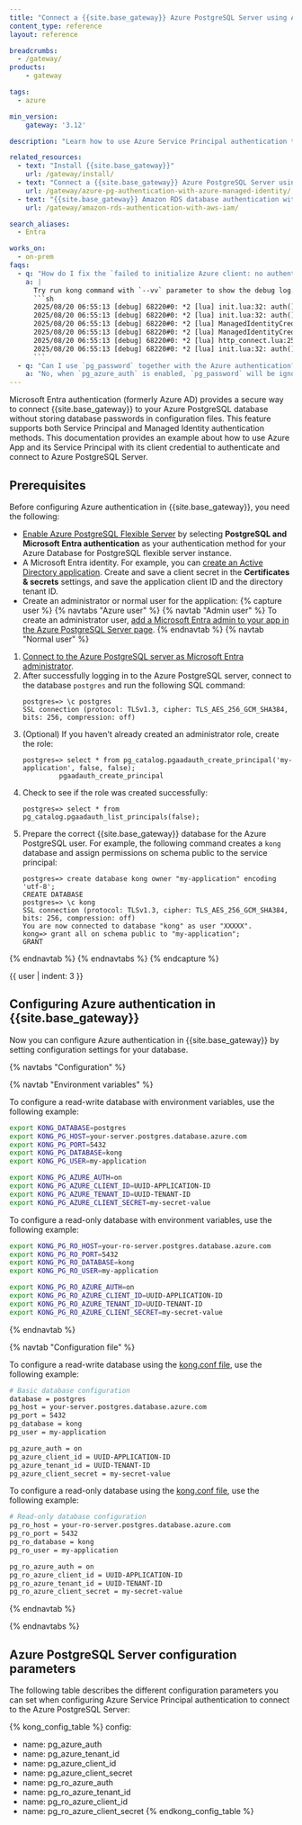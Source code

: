 ```yaml
---
title: "Connect a {{site.base_gateway}} Azure PostgreSQL Server using Azure Service Principal"
content_type: reference
layout: reference

breadcrumbs:
  - /gateway/
products:
    - gateway

tags:
  - azure

min_version:
    gateway: '3.12'

description: "Learn how to use Azure Service Principal authentication to connect to the Azure PostgreSQL Server that you use for {{site.base_gateway}}"

related_resources:
  - text: "Install {{site.base_gateway}}"
    url: /gateway/install/
  - text: "Connect a {{site.base_gateway}} Azure PostgreSQL Server using Azure Managed Identity"
    url: /gateway/azure-pg-authentication-with-azure-managed-identity/
  - text: "{{site.base_gateway}} Amazon RDS database authentication with AWS IAM"
    url: /gateway/amazon-rds-authentication-with-aws-iam/

search_aliases:
  - Entra

works_on:
  - on-prem
faqs:
  - q: "How do I fix the `failed to initialize Azure client: no authentication mechanism worked for azure` error?"
    a: |
      Try run kong command with `--vv` parameter to show the debug log. You'll see the reason why the Azure authentication failed, for example the following log shows an error when authenticating with Managed Identity:
      ```sh
      2025/08/20 06:55:13 [debug] 68220#0: *2 [lua] init.lua:32: auth(): could not authenticate to azure with ClientCredentials class, error: Couldn't find AZURE_CLIENT_SECRET env variable
      2025/08/20 06:55:13 [debug] 68220#0: *2 [lua] init.lua:32: auth(): could not authenticate to azure with WorkloadIdentityCredentials class, error: Couldn't find AZURE_FEDERATED_TOKEN_FILE env variable
      2025/08/20 06:55:13 [debug] 68220#0: *2 [lua] ManagedIdentityCredentials.lua:217: configureIMDSCredentialRequest(): use managed identity in IMDS
      2025/08/20 06:55:13 [debug] 68220#0: *2 [lua] ManagedIdentityCredentials.lua:150: try to use managed identity client_id XXXXXXXX
      2025/08/20 06:55:13 [debug] 68220#0: *2 [lua] http_connect.lua:253: connect(): poolname: http:169.254.169.254:80:nil::nil:::
      2025/08/20 06:55:13 [debug] 68220#0: *2 [lua] init.lua:32: auth(): could not authenticate to azure with ManagedIdentityCredentials class, error: managed identity credentials request failed, status: 400, body: {"error":"invalid_request","error_description":"Identity not found"}
      ```
  - q: "Can I use `pg_password` together with the Azure authentication?"
    a: "No, when `pg_azure_auth` is enabled, `pg_password` will be ignored."
---
```


Microsoft Entra authentication (formerly Azure AD) provides a secure way to connect {{site.base_gateway}} to your Azure PostgreSQL database without storing database passwords in configuration files. This feature supports both Service Principal and Managed Identity authentication methods. This documentation provides an example about how to use Azure App and its Service Principal with its client credential to authenticate and connect to Azure PostgreSQL Server.

## Prerequisites

Before configuring Azure authentication in {{site.base_gateway}}, you need the following:

* [Enable Azure PostgreSQL Flexible Server](https://learn.microsoft.com/azure/postgresql/flexible-server/security-entra-configure) by selecting **PostgreSQL and Microsoft Entra authentication** as your authentication method for your Azure Database for PostgreSQL flexible server instance.
* A Microsoft Entra identity. For example, you can [create an Active Directory application](https://learn.microsoft.com/en-us/entra/identity-platform/quickstart-register-app). Create and save a client secret in the **Certificates & secrets** settings, and save the application client ID and the directory tenant ID. 
* Create an administrator or normal user for the application:
{% capture user %}
{% navtabs "Azure user" %}
{% navtab "Admin user" %}
To create an administrator user, [add a Microsoft Entra admin to your app in the Azure PostgreSQL Server page](https://learn.microsoft.com/azure/postgresql/flexible-server/how-to-manage-azure-ad-users).
{% endnavtab %}
{% navtab "Normal user" %}
1. [Connect to the Azure PostgreSQL server as Microsoft Entra administrator](https://learn.microsoft.com/en-us/azure/postgresql/flexible-server/how-to-configure-sign-in-azure-ad-authentication#authenticate-with-microsoft-entra-id).
1. After successfully logging in to the Azure PostgreSQL server, connect to the database `postgres` and run the following SQL command:
   ```
   postgres=> \c postgres
   SSL connection (protocol: TLSv1.3, cipher: TLS_AES_256_GCM_SHA384, bits: 256, compression: off)
   ```
1. (Optional) If you haven't already created an administrator role, create the role:
   ```
   postgres=> select * from pg_catalog.pgaadauth_create_principal('my-application', false, false);
            pgaadauth_create_principal
   ```
1. Check to see if the role was created successfully:
   ```
   postgres=> select * from pg_catalog.pgaadauth_list_principals(false);
   ```
1. Prepare the correct {{site.base_gateway}} database for the Azure PostgreSQL user. For example, the following command creates a `kong` database and assign permissions on schema public to the service principal:
   ```
   postgres=> create database kong owner "my-application" encoding 'utf-8';
   CREATE DATABASE
   postgres=> \c kong
   SSL connection (protocol: TLSv1.3, cipher: TLS_AES_256_GCM_SHA384, bits: 256, compression: off)
   You are now connected to database "kong" as user "XXXXX".
   kong=> grant all on schema public to "my-application";
   GRANT
   ```
{% endnavtab %}
{% endnavtabs %}
{% endcapture %}

{{ user | indent: 3 }}

## Configuring Azure authentication in {{site.base_gateway}}

Now you can configure Azure authentication in {{site.base_gateway}} by setting configuration settings for your database.

{% navtabs "Configuration" %}

{% navtab "Environment variables" %}

To configure a read-write database with environment variables, use the following example: 
```bash
export KONG_DATABASE=postgres
export KONG_PG_HOST=your-server.postgres.database.azure.com
export KONG_PG_PORT=5432
export KONG_PG_DATABASE=kong
export KONG_PG_USER=my-application

export KONG_PG_AZURE_AUTH=on
export KONG_PG_AZURE_CLIENT_ID=UUID-APPLICATION-ID
export KONG_PG_AZURE_TENANT_ID=UUID-TENANT-ID
export KONG_PG_AZURE_CLIENT_SECRET=my-secret-value
```

To configure a read-only database with environment variables, use the following example: 
```bash
export KONG_PG_RO_HOST=your-ro-server.postgres.database.azure.com
export KONG_PG_RO_PORT=5432
export KONG_PG_RO_DATABASE=kong
export KONG_PG_RO_USER=my-application

export KONG_PG_RO_AZURE_AUTH=on
export KONG_PG_RO_AZURE_CLIENT_ID=UUID-APPLICATION-ID
export KONG_PG_RO_AZURE_TENANT_ID=UUID-TENANT-ID
export KONG_PG_RO_AZURE_CLIENT_SECRET=my-secret-value
```

{% endnavtab %}

{% navtab "Configuration file" %}

To configure a read-write database using the [kong.conf file](/gateway/manage-kong-conf/), use the following example: 
```bash
# Basic database configuration
database = postgres
pg_host = your-server.postgres.database.azure.com
pg_port = 5432
pg_database = kong
pg_user = my-application

pg_azure_auth = on
pg_azure_client_id = UUID-APPLICATION-ID
pg_azure_tenant_id = UUID-TENANT-ID
pg_azure_client_secret = my-secret-value
```

To configure a read-only database using the [kong.conf file](/gateway/manage-kong-conf/), use the following example: 
```bash
# Read-only database configuration
pg_ro_host = your-ro-server.postgres.database.azure.com
pg_ro_port = 5432
pg_ro_database = kong
pg_ro_user = my-application

pg_ro_azure_auth = on
pg_ro_azure_client_id = UUID-APPLICATION-ID
pg_ro_azure_tenant_id = UUID-TENANT-ID
pg_ro_azure_client_secret = my-secret-value
```

{% endnavtab %}

{% endnavtabs %}

## Azure PostgreSQL Server configuration parameters

The following table describes the different configuration parameters you can set when configuring Azure Service Principal authentication to connect to the Azure PostgreSQL Server:

<!--vale off-->
{% kong_config_table %}
config:
  - name: pg_azure_auth
  - name: pg_azure_tenant_id
  - name: pg_azure_client_id
  - name: pg_azure_client_secret
  - name: pg_ro_azure_auth
  - name: pg_ro_azure_tenant_id
  - name: pg_ro_azure_client_id
  - name: pg_ro_azure_client_secret
{% endkong_config_table %}
<!--vale on-->


